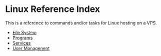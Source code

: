 # Linux Reference Index

This is a reference to commands and/or tasks for Linux hosting on a VPS.

- [File System](linux-ref-filesystem.md)
- [Programs](linux-ref-programs.md)
- [Services](linux-ref-services.md)
- [User Managenent](linux-ref-usermanagement.md)